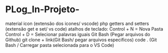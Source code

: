 # PLog_In-Projeto-
material icon (extensão dos icones/ vscode)
php getters and setters (extensão get e set/ vs code)
  atalhos de teclado:
Control + N = Nova Pasta
Control + D = Selecionar palavras iguais
Git Bash (Pegar arquivos do Github)
git clone + link(Git Bash/ pegar arquivos especificos)
code . (Git Bash / Carregar pasta selecionada para o VS Code)
